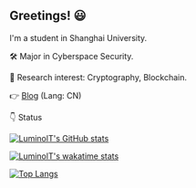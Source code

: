 ## Greetings! 😃

I'm a student in Shanghai University.

🛠 Major in Cyberspace Security.

🔎 Research interest: Cryptography, Blockchain.

👉 [Blog](https://luminolt.cn/) (Lang: CN)

👇 Status

[![LuminolT's GitHub stats](https://github-readme-stats.vercel.app/api?username=LuminolT&show_icons=true&theme=algolia)](https://github.com/anuraghazra/github-readme-stats)

[![LuminolT's wakatime stats](https://github-readme-stats.vercel.app/api/wakatime?username=LuminolT&v=2)](https://github.com/anuraghazra/github-readme-stats)

[![Top Langs](https://github-readme-stats.vercel.app/api/top-langs/?username=LuminolT&layout=compact&theme=algolia&hide=tex,Cmake,Batchfile)](https://github.com/anuraghazra/github-readme-stats)

